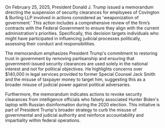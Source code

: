 On February 25, 2025, President Donald J. Trump issued a memorandum directing the suspension of security clearances for employees of Covington & Burling LLP involved in actions considered as 'weaponization of government.' This action includes a comprehensive review of the firm’s contracts with the Federal Government to ensure they align with the current administration's priorities. Specifically, this decision targets individuals who might have participated in influencing judicial processes politically, assessing their conduct and responsibilities. 

The memorandum emphasizes President Trump's commitment to restoring trust in government by removing partisanship and ensuring that government-issued security clearances are used solely in the national interest and not for political objectives. He highlights concerns over $140,000 in legal services provided to former Special Counsel Jack Smith and the misuse of taxpayer money to target him, suggesting this as a broader misuse of judicial power against political adversaries. 

Furthermore, the memorandum indicates actions to revoke security clearances from intelligence officials who falsely associated Hunter Biden's laptop with Russian disinformation during the 2020 election. This initiative is part of President Trump's broader strategy to curb the misuse of governmental and judicial authority and reinforce accountability and impartiality within federal operations.